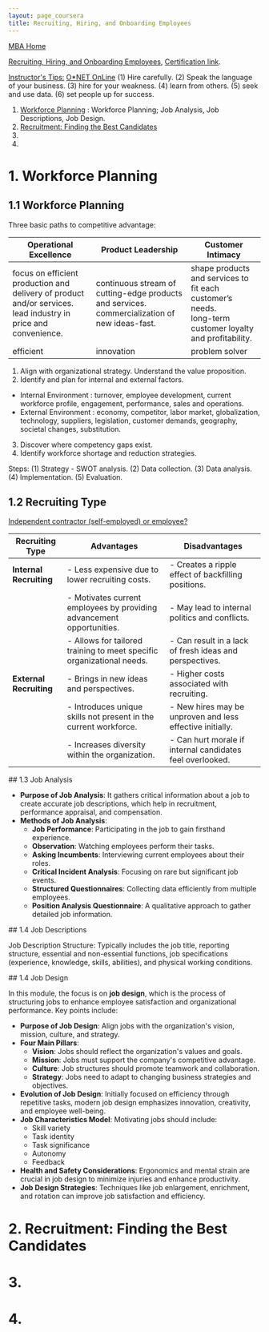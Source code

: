 ```yaml
---
layout: page_coursera
title: Recruiting, Hiring, and Onboarding Employees
---
```


[MBA Home](../../0index)

[Recruiting, Hiring, and Onboarding Employees](https://www.coursera.org/learn/recruiting-hiring-onboarding-employees/home/module/1), [Certification link](https://www.coursera.org/account/accomplishments/verify/).

<u>Instructor's Tips:</u> [O*NET OnLine](https://www.onetonline.org/)
(1) Hire carefully.
(2) Speak the language of your business.
(3) hire for your weakness.
(4) learn from others.
(5) seek and use data.
(6) set people up for success.

1. [Workforce Planning](#l1) : Workforce Planning; Job Analysis, Job Descriptions, Job Design.
2. [Recruitment: Finding the Best Candidates](#l2)
3. [](#l3)
4. [](#l4)

<a name="l1"></a>
# 1. Workforce Planning

## 1.1 Workforce Planning

Three basic paths to competitive advantage:

| Operational Excellence | Product Leadership | Customer Intimacy |
|--|--|--|
| focus on efficient production and delivery of product and/or services.<br>lead industry in price and convenience. | continuous stream of cutting-edge products and services.<br>commercialization of new ideas-fast. | shape products and services to fit each customer’s needs.<br>long-term customer loyalty and profitability. |
| efficient |  innovation | problem solver |

<p></p>

1. Align with organizational strategy. Understand the value proposition.
2. Identify and plan for internal and external factors.
  * Internal Environment : turnover, employee development, current workforce profile, engagement, performance, sales and operations.
  * External Environment : economy, competitor, labor market, globalization, technology, suppliers, legislation, customer demands, geography, societal changes, substitution.
3. Discover where competency gaps exist.
4. Identify workforce shortage and reduction strategies.

Steps:
(1) Strategy - SWOT analysis.
(2) Data collection.
(3) Data analysis.
(4) Implementation.
(5) Evaluation.

## 1.2 Recruiting Type

[Independent contractor (self-employed) or employee?](https://www.irs.gov/businesses/small-businesses-self-employed/independent-contractor-self-employed-or-employee)

| **Recruiting Type** | **Advantages**                                                                 | **Disadvantages**                                                             |
|----------------------|--------------------------------------------------------------------------------|------------------------------------------------------------------------------|
| **Internal Recruiting** | - Less expensive due to lower recruiting costs.                             | - Creates a ripple effect of backfilling positions.                         |
|                      | - Motivates current employees by providing advancement opportunities.          | - May lead to internal politics and conflicts.                               |
|                      | - Allows for tailored training to meet specific organizational needs.         | - Can result in a lack of fresh ideas and perspectives.                     |
| **External Recruiting** | - Brings in new ideas and perspectives.                                     | - Higher costs associated with recruiting.                                   |
|                      | - Introduces unique skills not present in the current workforce.              | - New hires may be unproven and less effective initially.                   |
|                      | - Increases diversity within the organization.                                | - Can hurt morale if internal candidates feel overlooked.                    |

<p></p>
## 1.3 Job Analysis

- **Purpose of Job Analysis**: It gathers critical information about a job to create accurate job descriptions, which help in recruitment, performance appraisal, and compensation.
- **Methods of Job Analysis**:
  - **Job Performance**: Participating in the job to gain firsthand experience.
  - **Observation**: Watching employees perform their tasks.
  - **Asking Incumbents**: Interviewing current employees about their roles.
  - **Critical Incident Analysis**: Focusing on rare but significant job events.
  - **Structured Questionnaires**: Collecting data efficiently from multiple employees.
  - **Position Analysis Questionnaire**: A qualitative approach to gather detailed job information.

<p></p>
## 1.4 Job Descriptions

Job Description Structure: Typically includes the job title, reporting structure, essential and non-essential functions, job specifications (experience, knowledge, skills, abilities), and physical working conditions.

<p></p>
## 1.4 Job Design

In this module, the focus is on **job design**, which is the process of structuring jobs to enhance employee satisfaction and organizational performance. Key points include:

- **Purpose of Job Design**: Align jobs with the organization's vision, mission, culture, and strategy.
- **Four Main Pillars**:
  - **Vision**: Jobs should reflect the organization's values and goals.
  - **Mission**: Jobs must support the company's competitive advantage.
  - **Culture**: Job structures should promote teamwork and collaboration.
  - **Strategy**: Jobs need to adapt to changing business strategies and objectives.
- **Evolution of Job Design**: Initially focused on efficiency through repetitive tasks, modern job design emphasizes innovation, creativity, and employee well-being.
- **Job Characteristics Model**: Motivating jobs should include:
  - Skill variety
  - Task identity
  - Task significance
  - Autonomy
  - Feedback
- **Health and Safety Considerations**: Ergonomics and mental strain are crucial in job design to minimize injuries and enhance productivity.
- **Job Design Strategies**: Techniques like job enlargement, enrichment, and rotation can improve job satisfaction and efficiency.


<a name="l2"></a>
# 2. Recruitment: Finding the Best Candidates

<a name="l3"></a>
# 3.

<a name="l4"></a>
# 4.
